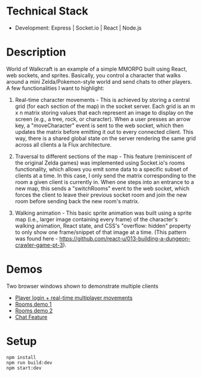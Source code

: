 # Technical Stack
- Development:  Express | Socket.io | React | Node.js

# Description
World of Walkcraft is an example of a simple MMORPG built using React, web sockets, and sprites. Basically, you control a character that walks around a mini Zelda/Pokemon-style world and send chats to other players. A few functionalities I want to highlight:

1) Real-time character movements - This is achieved by storing a central grid (for each section of the map) in the socket server. Each grid is an m x n matrix storing values that each represent an image to display on the screen (e.g., a tree, rock, or character). When a user presses an arrow key, a "moveCharacter" event is sent to the web socket, which then updates the matrix before emitting it out to every connected client. This way, there is a shared global state on the server rendering the same grid across all clients a la Flux architecture.

2) Traversal to different sections of the map - This feature (reminiscent of the original Zelda games) was implemented using Socket.io's rooms functionality, which allows you emit some data to a specific subset of clients at a time. In this case, I only send the matrix corresponding to the room a given client is currently in. When one steps into an entrance to a new map, this sends a "switchRooms" event to the web socket, which forces the client to leave their previous socket room and join the new room before sending back the new room's matrix.

3) Walking animation - This basic sprite animation was built using a sprite map (i.e., larger image containing every frame) of the character's walking animation, React state, and CSS's "overflow: hidden" property to only show one frame/snippet of that image at a time. (This pattern was found here - https://github.com/react-u/013-building-a-dungeon-crawler-game-pt-3).

# Demos
Two browser windows shown to demonstrate multiple clients
- <a href="https://s3-us-west-1.amazonaws.com/gitbuckets/chatter-party/gifs/wow_demo1.gif">Player login + real-time multiplayer movements</a>
- <a href="https://s3-us-west-1.amazonaws.com/gitbuckets/chatter-party/gifs/wow_demo2.gif">Rooms demo 1</a>
- <a href="https://s3-us-west-1.amazonaws.com/gitbuckets/chatter-party/gifs/wow_demo3.gif">Rooms demo 2</a>
- <a href="https://s3-us-west-1.amazonaws.com/gitbuckets/chatter-party/gifs/wow_demo4.gif">Chat Feature</a>

# Setup
```
npm install
npm run build:dev
npm start:dev
```
